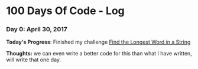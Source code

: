 # 100 Days Of Code - Log

### Day 0: April 30, 2017

**Today's Progress**: Finished my challenge [Find the Longest Word in a String](https://www.freecodecamp.com/challenges/find-the-longest-word-in-a-string)

**Thoughts:** we can even write a better code for this than what I have written, will write that one day.
